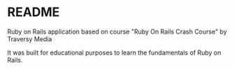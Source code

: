 # README

Ruby on Rails application based on course "Ruby On Rails Crash Course" by Traversy Media

It was built for educational purposes to learn the fundamentals of Ruby on Rails.
